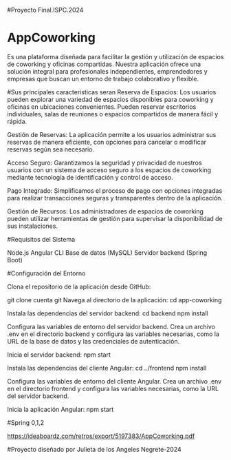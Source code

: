 #Proyecto Final.ISPC.2024
# AppCoworking
  Es una plataforma diseñada para facilitar la gestión y utilización de espacios de coworking y oficinas compartidas. Nuestra aplicación ofrece una solución integral para profesionales independientes, emprendedores
  y empresas que buscan un entorno de trabajo colaborativo y flexible.

#Sus principales caracteristicas seran
Reserva de Espacios: Los usuarios pueden explorar una variedad de espacios disponibles para coworking y oficinas en ubicaciones convenientes. Pueden reservar escritorios individuales, salas de reuniones o espacios compartidos de manera fácil y rápida.

Gestión de Reservas: La aplicación permite a los usuarios administrar sus reservas de manera eficiente, con opciones para cancelar o modificar reservas según sea necesario.

Acceso Seguro: Garantizamos la seguridad y privacidad de nuestros usuarios con un sistema de acceso seguro a los espacios de coworking mediante tecnología de identificación y control de acceso.

Pago Integrado: Simplificamos el proceso de pago con opciones integradas para realizar transacciones seguras y transparentes dentro de la aplicación.

Gestión de Recursos: Los administradores de espacios de coworking pueden utilizar herramientas de gestión para supervisar la disponibilidad de sus instalaciones.

#Requisitos del Sistema

Node.js 
Angular CLI 
Base de datos (MySQL)
Servidor backend (Spring Boot)

#Configuración del Entorno

Clona el repositorio de la aplicación desde GitHub:

git clone cuenta git
Navega al directorio de la aplicación:
cd app-coworking

Instala las dependencias del servidor backend:
cd backend
npm install

Configura las variables de entorno del servidor backend. Crea un archivo .env en el directorio backend y configura las variables necesarias, como la URL de la base de datos y las credenciales de autenticación.

Inicia el servidor backend:
npm start

Instala las dependencias del cliente Angular:
cd ../frontend
npm install

Configura las variables de entorno del cliente Angular. Crea un archivo .env en el directorio frontend y configura las variables necesarias, como la URL del servidor backend.

Inicia la aplicación Angular:
npm start

#Spring 0,1,2 

https://ideaboardz.com/retros/export/5197383/AppCoworking.pdf

#Proyecto diseñado por 
Julieta de los Angeles Negrete-2024
